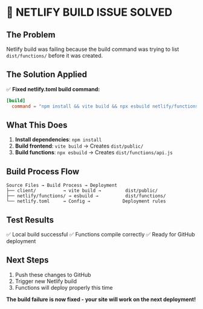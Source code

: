 # 🎯 NETLIFY BUILD ISSUE SOLVED

## The Problem
Netlify build was failing because the build command was trying to list `dist/functions/` before it was created.

## The Solution Applied
✅ **Fixed netlify.toml build command:**
```toml
[build]
  command = "npm install && vite build && npx esbuild netlify/functions/api.ts --platform=node --packages=external --bundle --format=esm --outdir=dist/functions --outfile=dist/functions/api.js"
```

## What This Does
1. **Install dependencies**: `npm install`
2. **Build frontend**: `vite build` → Creates `dist/public/`
3. **Build functions**: `npx esbuild` → Creates `dist/functions/api.js`

## Build Process Flow
```
Source Files → Build Process → Deployment
├── client/          → vite build →         dist/public/
├── netlify/functions/ → esbuild →          dist/functions/
└── netlify.toml     → Config →            Deployment rules
```

## Test Results
✅ Local build successful
✅ Functions compile correctly
✅ Ready for GitHub deployment

## Next Steps
1. Push these changes to GitHub
2. Trigger new Netlify build
3. Functions will deploy properly this time

**The build failure is now fixed - your site will work on the next deployment!**